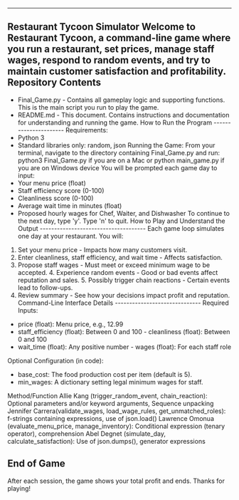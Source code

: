 -------------------
Restaurant Tycoon Simulator
Welcome to Restaurant Tycoon, a command-line game where you run a restaurant, set prices, manage staff wages, respond to random events, and try to maintain customer satisfaction and profitability.
Repository Contents
-------------------
- Final_Game.py - Contains all gameplay logic and supporting functions. This is the main script you run to play the game.
- README.md - This document. Contains instructions and documentation for understanding and running the game.
How to Run the Program ---------------------- Requirements:
- Python 3
- Standard libraries only: random, json
Running the Game:
From your terminal, navigate to the directory containing Final_Game.py and run:
python3 Final_Game.py if you are on a Mac or python main_game.py if you are on Windows device
You will be prompted each game day to input:
- Your menu price (float)
- Staff efficiency score (0-100)
- Cleanliness score (0-100)
- Average wait time in minutes (float)
- Proposed hourly wages for Chef, Waiter, and Dishwasher
To continue to the next day, type 'y'. Type 'n' to quit.
How to Play and Understand the Output -------------------------------------
Each game loop simulates one day at your restaurant.
You will:
1. Set your menu price - Impacts how many customers visit.
2. Enter cleanliness, staff efficiency, and wait time - Affects satisfaction.
3. Propose staff wages - Must meet or exceed minimum wage to be accepted. 4. Experience random events - Good or bad events affect reputation and sales. 5. Possibly trigger chain reactions - Certain events lead to follow-ups.
6. Review summary - See how your decisions impact profit and reputation.
Command-Line Interface Details ------------------------------
Required Inputs:
- price (float): Menu price, e.g., 12.99
- staff_efficiency (float): Between 0 and 100 - cleanliness (float): Between 0 and 100
- wait_time (float): Any positive number - wages (float): For each staff role

Optional Configuration (in code):
- base_cost: The food production cost per item (default is 5).
- min_wages: A dictionary setting legal minimum wages for staff.

Method/Function
Allie Kang (trigger_random_event, chain_reaction): Optional parameters and/or keyword arguments, Sequence unpacking
Jennifer Carrera(validate_wages, load_wage_rules, get_unmatched_roles): f-strings containing expressions, use of json.load()
Lawrence Omonua (evaluate_menu_price, manage_inventory): Conditional expression (tenary operator), comprehension 
Abel Degnet (simulate_day, calculate_satisfaction): Use of json.dumps(), generator expressions

End of Game
-----------
After each session, the game shows your total profit and ends.
Thanks for playing!

